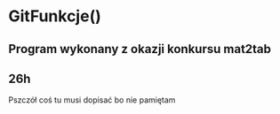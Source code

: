 GitFunkcje()
==
Program wykonany z okazji konkursu mat2tab
--
26h
--
Pszczół coś tu musi dopisać bo nie pamiętam
